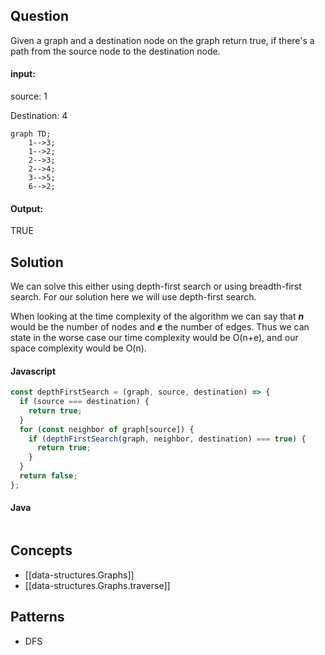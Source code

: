 
## Question

Given a graph and a destination node on the graph return true, if there's a path from the source node to the destination node.

#### input:

source: 1

Destination: 4

```mermaid
graph TD;
    1-->3;
    1-->2;
    2-->3;
    2-->4;
    3-->5;
    6-->2;
```

#### Output:

TRUE

## Solution

We can solve this either using depth-first search or using breadth-first search. For our solution here we will use depth-first search.

When looking at the time complexity of the algorithm we can say that _**n**_ would be the number of nodes and _**e**_ the number of edges. Thus we can state in the worse case our time complexity would be O(n+e), and our space complexity would be O(n).

#### Javascript

```javascript
const depthFirstSearch = (graph, source, destination) => {
  if (source === destination) {
    return true;
  }
  for (const neighbor of graph[source]) {
    if (depthFirstSearch(graph, neighbor, destination) === true) {
      return true;
    }
  }
  return false;
};
```

#### Java

```java

```

## Concepts

- [[data-structures.Graphs]]
- [[data-structures.Graphs.traverse]]

## Patterns

- DFS
